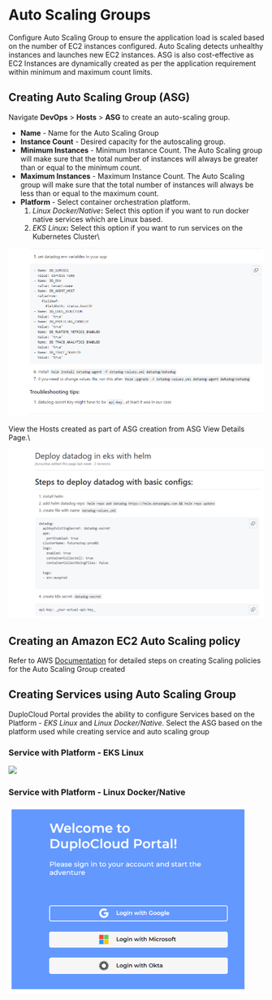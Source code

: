 # Auto Scaling Groups

Configure Auto Scaling Group to ensure the application load is scaled based on the number of EC2 instances configured. Auto Scaling detects unhealthy instances and launches new EC2 instances. ASG is also cost-effective as EC2 Instances are dynamically created as per the application requirement within minimum and maximum count limits.

## Creating Auto Scaling Group (ASG)

Navigate **DevOps** > **Hosts** > **ASG** to create an auto-scaling group.

* **Name** - Name for the Auto Scaling Group
* **Instance Count** - Desired capacity for the autoscaling group.
* **Minimum Instances** - Minimum Instance Count. The Auto Scaling group will make sure that the total number of instances will always be greater than or equal to the minimum count.
* **Maximum Instances** - Maximum Instance Count. The Auto Scaling group will make sure that the total number of instances will always be less than or equal to the maximum count.
* **Platform** - Select container orchestration platform.
  1. _Linux Docker/Native_**:** Select this option if you want to run docker native services which are Linux based.
  2. _EKS Linux_**:** Select this option if you want to run services on the Kubernetes Cluster\


![](<../../../.gitbook/assets/image (12) (1).png>)

View the Hosts created as part of ASG creation from ASG View Details Page.\


![](<../../../.gitbook/assets/image (11) (1).png>)

## **Creating an Amazon EC2 Auto Scaling policy**

Refer to AWS [Documentation](https://docs.aws.amazon.com/autoscaling/ec2/userguide/as-scale-based-on-demand.html#as-how-scaling-policies-work) for detailed steps on creating Scaling policies for the Auto Scaling Group created



## **Creating Services using Auto Scaling Group**

DuploCloud Portal provides the ability to configure Services based on the Platform - _EKS_ _Linux_ and _Linux Docker/Native_.  Select the ASG based on the platform used while creating service and auto scaling group

### **Service with Platform - EKS Linux**

![](<../../../.gitbook/assets/image (17) (1).png>)

### **Service with Platform - Linux Docker/Native**

![](<../../../.gitbook/assets/image (13) (1).png>)
